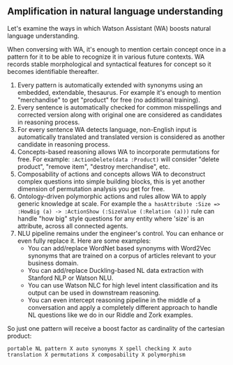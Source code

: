 ## Amplification in natural language understanding

Let's examine the ways in which Watson Assistant (WA) boosts natural language understanding.

When conversing with WA, it's enough to mention certain concept once in a pattern for it to be able to recognize it in various future contexts. WA records stable morphological and syntactical features for concept so it becomes identifiable thereafter.
1. Every pattern is automatically extended with synonyms using an embedded, extendable, thesaurus. For example it's enough to mention "merchandise" to get "product" for free (no additional training).
1. Every sentence is automatically checked for common misspellings and corrected version along with original one are considered as candidates in reasoning process.
1. For every sentence WA detects language, non-English input is automatically translated and translated version is considered as another candidate in reasoning process.
1. Concepts-based reasoning allows WA to incorporate permutations for free. For example: `:ActionDelete(data :Product)` will consider "delete product", "remove item", "destroy merchandise", etc.
1. Composability of actions and concepts allows WA to deconstruct complex questions into simple building blocks, this is yet another dimension of permutation analysis you get for free.
1. Ontology-driven polymorphic actions and rules allow WA to apply generic knowledge at scale. For example the `a hasAttribute :Size => :HowBig (a) -> :ActionShow (:SizeValue (:Relation (a)))` rule can handle "how big" style questions for any  entity where 'size' is an attribute, across all connected agents.
1. NLU pipeline remains under the engineer's control. You can enhance or even fully replace it. Here are some examples:
    * You can add/replace WordNet based synonyms with Word2Vec synonyms that are trained on a corpus of articles relevant to your business domain.
    * You can add/replace Duckling-based NL data extraction with Stanford NLP or Watson NLU.
    * You can use Watson NLC for high level intent classification and its output can be used in downstream reasoning.
    * You can even intercept reasoning pipeline in the middle of a conversation and apply a completely different approach to handle NL questions like we do in our Riddle and Zork examples.

So just one pattern will receive a boost factor as cardinality of the cartesian product:

`portable NL pattern X auto synonyms X spell checking X auto translation X permutations X composability X polymorphism`

